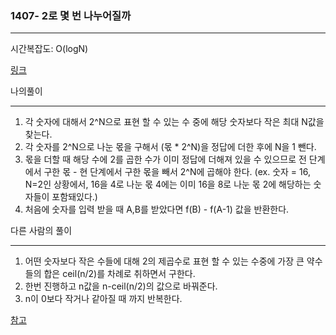### 1407- 2로 몇 번 나누어질까
___

시간복잡도: O(logN)  
  
[링크](https://www.acmicpc.net/problem/1407)  
  
나의풀이
___
1. 각 숫자에 대해서 2^N으로 표현 할 수 있는 수 중에 해당 숫자보다 작은 최대 N값을 찾는다.
2. 각 숫자를 2^N으로 나눈 몫을 구해서 (몫 * 2^N)을 정답에 더한 후에 N을 1 뺀다.
3. 몫을 더할 때 해당 수에 2를 곱한 수가 이미 정답에 더해져 있을 수 있으므로 전 단계에서 구한 몫 - 현 단계에서 구한 몫을 빼서 2^N에 곱해야 한다. (ex. 숫자 = 16, N=2인 상황에서, 16을 4로 나눈 몫 4에는 이미 16을 8로 나눈 몫 2에 해당하는 숫자들이 포함돼있다.)
4. 처음에 숫자를 입력 받을 때 A,B를 받았다면 f(B) - f(A-1) 값을 반환한다.


다른 사람의 풀이
___
1. 어떤 숫자보다 작은 수들에 대해 2의 제곱수로 표현 할 수 있는 수중에 가장 큰 약수들의 합은 ceil(n/2)를 차례로 취하면서 구한다.
2. 한번 진행하고 n값을 n-ceil(n/2)의 값으로 바꿔준다.
3. n이 0보다 작거나 같아질 때 까지 반복한다.

[참고](https://boomrabbit.tistory.com/74)